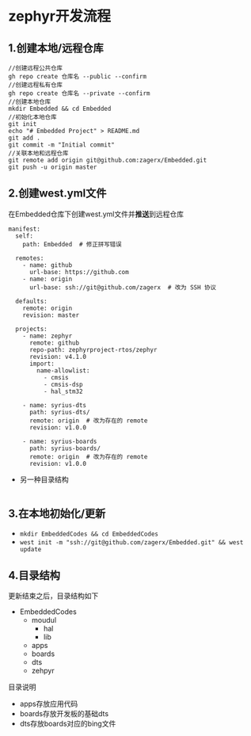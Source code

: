 # zephyr开发流程
## 1.创建本地/远程仓库
```
//创建远程公共仓库
gh repo create 仓库名 --public --confirm
//创建远程私有仓库
gh repo create 仓库名 --private --confirm
//创建本地仓库
mkdir Embedded && cd Embedded
//初始化本地仓库
git init
echo "# Embedded Project" > README.md
git add .
git commit -m "Initial commit"
//关联本地和远程仓库
git remote add origin git@github.com:zagerx/Embedded.git
git push -u origin master
```

## 2.创建west.yml文件
在Embedded仓库下创建west.yml文件并**推送**到远程仓库
```
manifest:
  self:
    path: Embedded  # 修正拼写错误

  remotes:
    - name: github
      url-base: https://github.com
    - name: origin 
      url-base: ssh://git@github.com/zagerx  # 改为 SSH 协议

  defaults:
    remote: origin
    revision: master

  projects:
    - name: zephyr
      remote: github
      repo-path: zephyrproject-rtos/zephyr
      revision: v4.1.0
      import:
        name-allowlist:
          - cmsis
          - cmsis-dsp
          - hal_stm32

    - name: syrius-dts
      path: syrius-dts/
      remote: origin  # 改为存在的 remote
      revision: v1.0.0
    
    - name: syrius-boards
      path: syrius-boards/
      remote: origin  # 改为存在的 remote
      revision: v1.0.0
```
- 另一种目录结构
```

```

## 3.在本地初始化/更新
- `mkdir EmbeddedCodes && cd EmbeddedCodes`
- `west init -m "ssh://git@github.com/zagerx/Embedded.git" && west update`

## 4.目录结构
更新结束之后，目录结构如下
- EmbeddedCodes
    - moudul
        - hal
        - lib
    - apps
    - boards
    - dts
    - zehpyr

目录说明
- apps存放应用代码
- boards存放开发板的基础dts
- dts存放boards对应的bing文件
